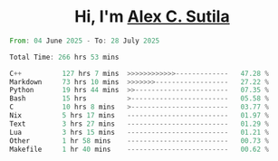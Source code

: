 <h1 align="center">Hi, I'm <a href="https://github.com/alexsutila" target="blank">Alex C. Sutila</a></h1>

<!--START_SECTION:waka-->

```rust
From: 04 June 2025 - To: 28 July 2025

Total Time: 266 hrs 53 mins

C++          127 hrs 7 mins  >>>>>>>>>>>>-------------   47.28 %
Markdown     73 hrs 10 mins  >>>>>>>------------------   27.22 %
Python       19 hrs 44 mins  >>-----------------------   07.35 %
Bash         15 hrs          >------------------------   05.58 %
C            10 hrs 8 mins   >------------------------   03.77 %
Nix          5 hrs 17 mins   -------------------------   01.97 %
Text         3 hrs 27 mins   -------------------------   01.29 %
Lua          3 hrs 15 mins   -------------------------   01.21 %
Other        1 hr 58 mins    -------------------------   00.73 %
Makefile     1 hr 40 mins    -------------------------   00.62 %
```

<!--END_SECTION:waka-->
